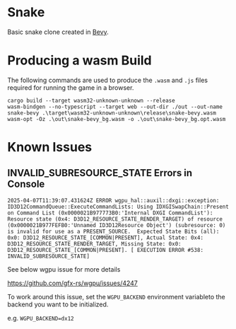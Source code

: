 # Snake

Basic snake clone created in [Bevy](https://bevyengine.org/).

# Producing a wasm Build

The following commands are used to produce the `.wasm` and `.js` files required
for running the game in a browser.

```
cargo build --target wasm32-unknown-unknown --release
wasm-bindgen --no-typescript --target web --out-dir ./out --out-name snake-bevy .\target\wasm32-unknown-unknown\release\snake-bevy.wasm
wasm-opt -Oz .\out\snake-bevy_bg.wasm -o .\out\snake-bevy_bg.opt.wasm
```

# Known Issues

## INVALID_SUBRESOURCE_STATE Errors in Console 

```
2025-04-07T11:39:07.431624Z ERROR wgpu_hal::auxil::dxgi::exception: ID3D12CommandQueue::ExecuteCommandLists: Using IDXGISwapChain::Present on Command List (0x0000021B977773B0:'Internal DXGI CommandList'): Resource state (0x4: D3D12_RESOURCE_STATE_RENDER_TARGET) of resource (0x0000021B977FEFB0:'Unnamed ID3D12Resource Object') (subresource: 0) is invalid for use as a PRESENT_SOURCE.  Expected State Bits (all): 0x0: D3D12_RESOURCE_STATE_[COMMON|PRESENT], Actual State: 0x4: D3D12_RESOURCE_STATE_RENDER_TARGET, Missing State: 0x0: D3D12_RESOURCE_STATE_[COMMON|PRESENT]. [ EXECUTION ERROR #538: INVALID_SUBRESOURCE_STATE]
```

See below wgpu issue for more details

https://github.com/gfx-rs/wgpu/issues/4247

To work around this issue, set the `WGPU_BACKEND` environment variableto the backend you want to be initialized.

e.g. `WGPU_BACKEND=dx12`
